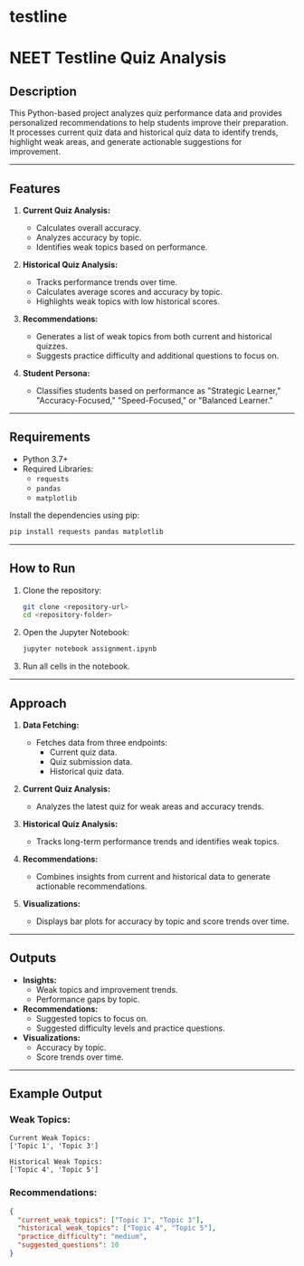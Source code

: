 # testline

# NEET Testline Quiz Analysis

## Description
This Python-based project analyzes quiz performance data and provides personalized recommendations to help students improve their preparation. It processes current quiz data and historical quiz data to identify trends, highlight weak areas, and generate actionable suggestions for improvement.

---

## Features
1. **Current Quiz Analysis:**
   - Calculates overall accuracy.
   - Analyzes accuracy by topic.
   - Identifies weak topics based on performance.

2. **Historical Quiz Analysis:**
   - Tracks performance trends over time.
   - Calculates average scores and accuracy by topic.
   - Highlights weak topics with low historical scores.

3. **Recommendations:**
   - Generates a list of weak topics from both current and historical quizzes.
   - Suggests practice difficulty and additional questions to focus on.

4. **Student Persona:**
   - Classifies students based on performance as "Strategic Learner," "Accuracy-Focused," "Speed-Focused," or "Balanced Learner."

---

## Requirements
- Python 3.7+
- Required Libraries:
  - `requests`
  - `pandas`
  - `matplotlib`

Install the dependencies using pip:
```bash
pip install requests pandas matplotlib
```

---

## How to Run
1. Clone the repository:
   ```bash
   git clone <repository-url>
   cd <repository-folder>
   ```

2. Open the Jupyter Notebook:
   ```bash
   jupyter notebook assignment.ipynb
   ```

3. Run all cells in the notebook.

---

## Approach
1. **Data Fetching:**
   - Fetches data from three endpoints:
     - Current quiz data.
     - Quiz submission data.
     - Historical quiz data.

2. **Current Quiz Analysis:**
   - Analyzes the latest quiz for weak areas and accuracy trends.

3. **Historical Quiz Analysis:**
   - Tracks long-term performance trends and identifies weak topics.

4. **Recommendations:**
   - Combines insights from current and historical data to generate actionable recommendations.

5. **Visualizations:**
   - Displays bar plots for accuracy by topic and score trends over time.

---

## Outputs
- **Insights:**
  - Weak topics and improvement trends.
  - Performance gaps by topic.
- **Recommendations:**
  - Suggested topics to focus on.
  - Suggested difficulty levels and practice questions.
- **Visualizations:**
  - Accuracy by topic.
  - Score trends over time.

---

## Example Output
### Weak Topics:
```
Current Weak Topics:
['Topic 1', 'Topic 3']

Historical Weak Topics:
['Topic 4', 'Topic 5']
```
### Recommendations:
```json
{
  "current_weak_topics": ["Topic 1", "Topic 3"],
  "historical_weak_topics": ["Topic 4", "Topic 5"],
  "practice_difficulty": "medium",
  "suggested_questions": 10
}
```



